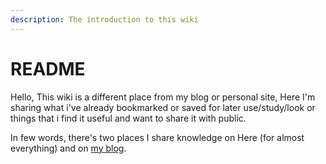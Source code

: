 ```yaml
---
description: The introduction to this wiki
---
```


# README

Hello, This wiki is a different place from my blog or personal site, Here I'm sharing what i've already bookmarked or saved for later use/study/look or things that i find it useful and want to share it with public.

In few words, there's two places I share knowledge on Here (for almost everything) and on [my blog](https://zeyadetman.com).
